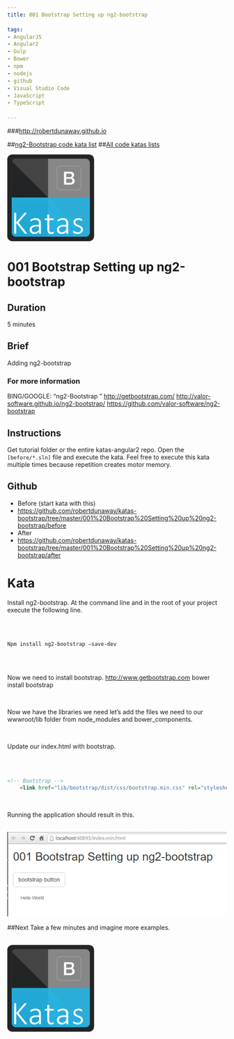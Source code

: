 ```yaml
---
title: 001 Bootstrap Setting up ng2-bootstrap

tags: 
- AngularJS
- Angular2
- Gulp
- Bower
- npm
- nodejs
- github
- Visual Studio Code
- JavaScript
- TypeScript

---
```


###http://robertdunaway.github.io

##[ng2-Bootstrap code kata list](http://mycodekatas.github.io/bootstrap.html)
##[All code katas lists](http://mycodekatas.github.io/)

 <img src="https://raw.githubusercontent.com/robertdunaway/katas-bootstrap/master/katas-Bootstrap-logo.png" alt="Smiley face" height="200" width="200"> 

# 001 Bootstrap Setting up ng2-bootstrap

## Duration
5 minutes

## Brief
Adding ng2-bootstrap


### For more information 
BING/GOOGLE: “ng2-Bootstrap ”
http://getbootstrap.com/
http://valor-software.github.io/ng2-bootstrap/
https://github.com/valor-software/ng2-bootstrap

## Instructions
Get tutorial folder or the entire katas-angular2 repo.
Open the `[before/*.sln]` file and execute the kata.
Feel free to execute this kata multiple times because repetition creates motor memory.

## Github
 - Before (start kata with this)
  - https://github.com/robertdunaway/katas-bootstrap/tree/master/001%20Bootstrap%20Setting%20up%20ng2-bootstrap/before
 - After
  - https://github.com/robertdunaway/katas-bootstrap/tree/master/001%20Bootstrap%20Setting%20up%20ng2-bootstrap/after


# Kata

Install ng2-bootstrap.  At the command line and in the root of your project execute the following line.

<br>

```

Npm install ng2-bootstrap –save-dev


```

<br>

Now we need to install bootstrap.  http://www.getbootstrap.com
bower install bootstrap

<br>

Now we have the libraries we need let’s add the files we need to our wwwroot/lib folder from node_modules and bower_components.

<br>

Update our index.html with bootstrap.

<br>

```html

<!-- Bootstrap -->
    <link href="lib/bootstrap/dist/css/bootstrap.min.css" rel="stylesheet">


```

<br>

Running the application should result in this.


<br>

 <img src="https://raw.githubusercontent.com/robertdunaway/katas-bootstrap/master/001%20Bootstrap%20Setting%20up%20ng2-bootstrap/1.png" >

##Next
Take a few minutes and imagine more examples. 

<br>

 <img src="https://raw.githubusercontent.com/robertdunaway/katas-bootstrap/master/katas-Bootstrap-logo.png" alt="Smiley face" height="200" width="200"> 